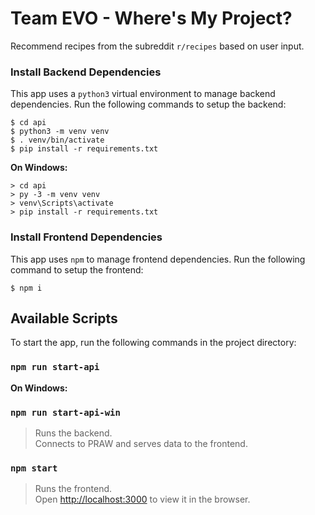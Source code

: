 # **Team EVO - Where's My Project?**

Recommend recipes from the subreddit `r/recipes` based on user input.

### **Install Backend Dependencies**

This app uses a `python3` virtual environment to manage backend dependencies. Run the following commands to setup the backend:

```
$ cd api
$ python3 -m venv venv
$ . venv/bin/activate
$ pip install -r requirements.txt
```

**On Windows:**

```
> cd api
> py -3 -m venv venv
> venv\Scripts\activate
> pip install -r requirements.txt
```

### **Install Frontend Dependencies**

This app uses `npm` to manage frontend dependencies. Run the following command to setup the frontend:

```
$ npm i
```

## **Available Scripts**

To start the app, run the following commands in the project directory:

### `npm run start-api` 

**On Windows:**

### `npm run start-api-win`

> Runs the backend.\
> Connects to PRAW and serves data to the frontend.

### `npm start`

> Runs the frontend.\
> Open [http://localhost:3000](http://localhost:3000) to view it in the browser.
